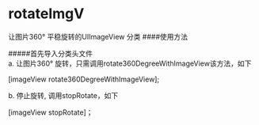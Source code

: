 # rotateImgV
让图片360° 平稳旋转的UIImageView 分类
####使用方法

#####首先导入分类头文件 </br>
a. 让图片360° 旋转，只需调用rotate360DegreeWithImageView该方法，如下</br>

[imageView rotate360DegreeWithImageView]; 


b. 停止旋转, 调用stopRotate，如下</br>

[imageView stopRotate]；
